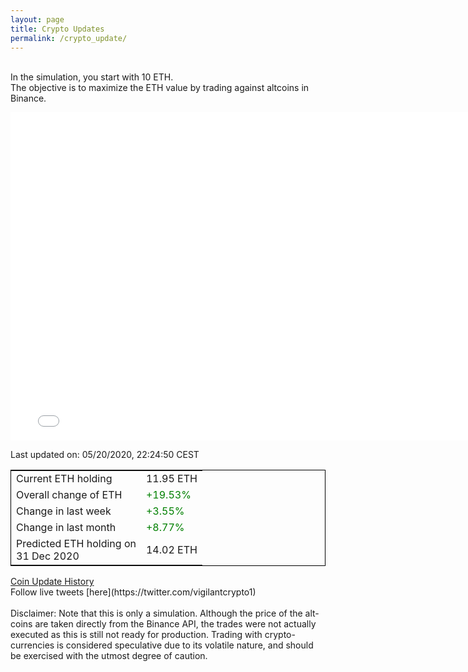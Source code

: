 ```yaml
---
layout: page
title: Crypto Updates
permalink: /crypto_update/
---
```

<br>In the simulation, you start with 10 ETH.<br>The objective is to maximize the ETH value by trading against altcoins 
in Binance.

<iframe width="775" height="525" frameborder="0" scrolling="no" src="//plotly.com/~vikramaditya91/109.embed"></iframe>

Last updated on: 05/20/2020, 22:24:50 CEST 
<table style="border:1px solid black;margin-left:auto;margin-right:auto;">
	<tbody>
	<tr>
		<td>Current ETH holding</td>
		<td>     11.95 ETH</td>
	</tr>
	<tr>
		<td>Overall change of ETH</td>
		<td><font color="green">+19.53%</font></td>
	</tr>
	<tr>
		<td>Change in last week</td>
		<td><font color="green">+3.55%</font></td>
	</tr>
	<tr>
		<td>Change in last month</td>
		<td><font color="green">+8.77%</font></td>
	</tr>
    <tr>
		<td>Predicted ETH holding on<br>31 Dec 2020</td>
		<td>     14.02 ETH</td>
	</tr>
	</tbody>
</table>
<a href="{{ site.baseurl }}/crypto_history">Coin Update History</a>
<br>
Follow live tweets [here](https://twitter.com/vigilantcrypto1)
<br>
<br>
Disclaimer:
Note that this is only a simulation. Although the price of the alt-coins are taken directly from the Binance API, the trades were not actually executed as this is still not ready for production.
Trading with crypto-currencies is considered speculative due to its volatile nature, and should be exercised with the utmost degree of caution.